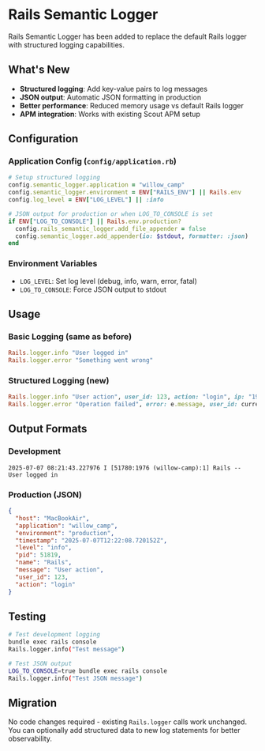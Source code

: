 # Rails Semantic Logger

Rails Semantic Logger has been added to replace the default Rails logger with structured logging capabilities.

## What's New

- **Structured logging**: Add key-value pairs to log messages
- **JSON output**: Automatic JSON formatting in production
- **Better performance**: Reduced memory usage vs default Rails logger
- **APM integration**: Works with existing Scout APM setup

## Configuration

### Application Config (`config/application.rb`)
```ruby
# Setup structured logging
config.semantic_logger.application = "willow_camp"
config.semantic_logger.environment = ENV["RAILS_ENV"] || Rails.env
config.log_level = ENV["LOG_LEVEL"] || :info

# JSON output for production or when LOG_TO_CONSOLE is set
if ENV["LOG_TO_CONSOLE"] || Rails.env.production?
  config.rails_semantic_logger.add_file_appender = false
  config.semantic_logger.add_appender(io: $stdout, formatter: :json)
end
```

### Environment Variables
- `LOG_LEVEL`: Set log level (debug, info, warn, error, fatal)
- `LOG_TO_CONSOLE`: Force JSON output to stdout

## Usage

### Basic Logging (same as before)
```ruby
Rails.logger.info "User logged in"
Rails.logger.error "Something went wrong"
```

### Structured Logging (new)
```ruby
Rails.logger.info "User action", user_id: 123, action: "login", ip: "192.168.1.1"
Rails.logger.error "Operation failed", error: e.message, user_id: current_user.id
```

## Output Formats

### Development
```
2025-07-07 08:21:43.227976 I [51780:1976 (willow-camp):1] Rails -- User logged in
```

### Production (JSON)
```json
{
  "host": "MacBookAir",
  "application": "willow_camp",
  "environment": "production",
  "timestamp": "2025-07-07T12:22:08.720152Z",
  "level": "info",
  "pid": 51819,
  "name": "Rails",
  "message": "User action",
  "user_id": 123,
  "action": "login"
}
```

## Testing

```bash
# Test development logging
bundle exec rails console
Rails.logger.info("Test message")

# Test JSON output
LOG_TO_CONSOLE=true bundle exec rails console
Rails.logger.info("Test JSON message")
```

## Migration

No code changes required - existing `Rails.logger` calls work unchanged. You can optionally add structured data to new log statements for better observability.